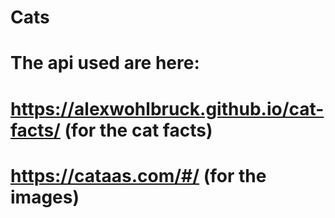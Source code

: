 # Cats

# The api used are here: 
# https://alexwohlbruck.github.io/cat-facts/ (for the cat facts)
# https://cataas.com/#/ (for the images)
